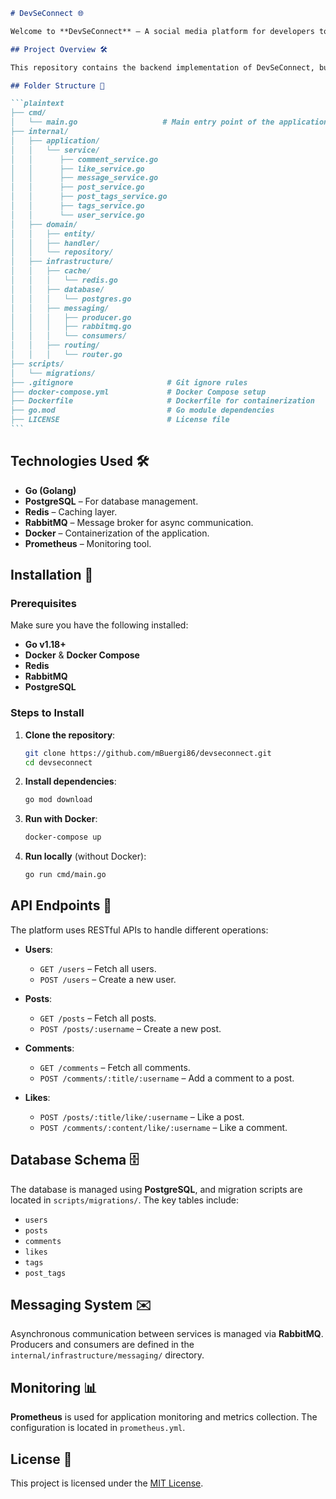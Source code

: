 ````markdown
# DevSeConnect 🌐

Welcome to **DevSeConnect** – A social media platform for developers to share knowledge and collaborate on DevOps and software development topics.

## Project Overview 🛠️

This repository contains the backend implementation of DevSeConnect, built using **Go (Golang)**. The project utilizes several modern technologies including **RabbitMQ**, **PostgreSQL**, **Redis**, and **Docker** to provide a scalable and performant architecture.

## Folder Structure 📁

```plaintext
├── cmd/
│   └── main.go                   # Main entry point of the application
├── internal/
│   ├── application/
│   │   └── service/
│   │      ├── comment_service.go
│   │      ├── like_service.go
│   │      ├── message_service.go
│   │      ├── post_service.go
│   │      ├── post_tags_service.go
│   │      ├── tags_service.go
│   │      └── user_service.go
│   ├── domain/
│   │   ├── entity/
│   │   ├── handler/
│   │   └── repository/
│   ├── infrastructure/
│   │   ├── cache/
│   │   │   └── redis.go
│   │   ├── database/
│   │   │   └── postgres.go
│   │   ├── messaging/
│   │   │   ├── producer.go
│   │   │   ├── rabbitmq.go
│   │   │   └── consumers/
│   │   ├── routing/
│   │   │   └── router.go
├── scripts/
│   └── migrations/
├── .gitignore                     # Git ignore rules
├── docker-compose.yml             # Docker Compose setup
├── Dockerfile                     # Dockerfile for containerization
├── go.mod                         # Go module dependencies
├── LICENSE                        # License file
```
````

## Technologies Used 🛠️

- **Go (Golang)**
- **PostgreSQL** – For database management.
- **Redis** – Caching layer.
- **RabbitMQ** – Message broker for async communication.
- **Docker** – Containerization of the application.
- **Prometheus** – Monitoring tool.

## Installation 🚀

### Prerequisites

Make sure you have the following installed:

- **Go v1.18+**
- **Docker** & **Docker Compose**
- **Redis**
- **RabbitMQ**
- **PostgreSQL**

### Steps to Install

1. **Clone the repository**:

   ```bash
   git clone https://github.com/mBuergi86/devseconnect.git
   cd devseconnect
   ```

2. **Install dependencies**:

   ```bash
   go mod download
   ```

3. **Run with Docker**:

   ```bash
   docker-compose up
   ```

4. **Run locally** (without Docker):
   ```bash
   go run cmd/main.go
   ```

## API Endpoints 🔗

The platform uses RESTful APIs to handle different operations:

- **Users**:

  - `GET /users` – Fetch all users.
  - `POST /users` – Create a new user.

- **Posts**:

  - `GET /posts` – Fetch all posts.
  - `POST /posts/:username` – Create a new post.

- **Comments**:

  - `GET /comments` – Fetch all comments.
  - `POST /comments/:title/:username` – Add a comment to a post.

- **Likes**:
  - `POST /posts/:title/like/:username` – Like a post.
  - `POST /comments/:content/like/:username` – Like a comment.

## Database Schema 🗄️

The database is managed using **PostgreSQL**, and migration scripts are located in `scripts/migrations/`. The key tables include:

- `users`
- `posts`
- `comments`
- `likes`
- `tags`
- `post_tags`

## Messaging System ✉️

Asynchronous communication between services is managed via **RabbitMQ**. Producers and consumers are defined in the `internal/infrastructure/messaging/` directory.

## Monitoring 📊

**Prometheus** is used for application monitoring and metrics collection. The configuration is located in `prometheus.yml`.

## License 📜

This project is licensed under the [MIT License](./LICENSE).

```

```
